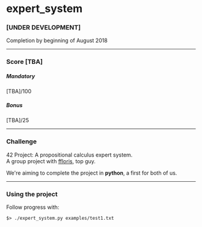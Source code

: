 # expert_system
### [UNDER DEVELOPMENT]
Completion by beginning of August 2018
***
### Score [TBA]
##### Mandatory
[TBA]/100
##### Bonus
[TBA]/25
***
### Challenge
42 Project: A propositional calculus expert system.  
A group project with [ffloris](https://github.com/fedefloris "SOUND BLOKE"), top guy.  

We're aiming to complete the project in **python**, a first for both of us.
***
### Using the project
Follow progress with:
```console
$> ./expert_system.py examples/test1.txt
```
